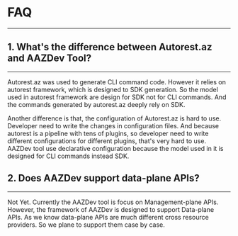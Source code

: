# FAQ
---

## 1. What's the difference between Autorest.az and AAZDev Tool?
---
Autorest.az was used to generate CLI command code. However it relies on autorest framework, which is designed to SDK generation.
So the model used in autorest framework are design for SDK not for CLI commands. And the commands generated by autorest.az deeply rely on SDK.

Another difference is that, the configuration of Autorest.az is hard to use. Developer need to write the changes in configuration files. And because autorest is a pipeline with tens of plugins, so developer need to write different configurations for different plugins, that's very hard to use.
AAZDev tool use declarative configuration because the model used in it is designed for CLI commands instead SDK.

## 2. Does AAZDev support data-plane APIs?
---
Not Yet. Currently the AAZDev tool is focus on Management-plane APIs. However, the framework of AAZDev is designed to support Data-plane APIs. As we know data-plane APIs are much different cross resource providers. So we plane to support them case by case.

